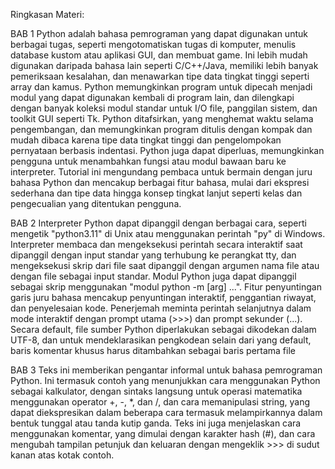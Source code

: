 Ringkasan Materi:

BAB 1 
Python adalah bahasa pemrograman yang dapat digunakan untuk berbagai tugas, seperti mengotomatiskan tugas di komputer, menulis database kustom atau aplikasi GUI, dan membuat game. Ini lebih mudah digunakan daripada bahasa lain seperti C/C++/Java, memiliki lebih banyak pemeriksaan kesalahan, dan menawarkan tipe data tingkat tinggi seperti array dan kamus. Python memungkinkan program untuk dipecah menjadi modul yang dapat digunakan kembali di program lain, dan dilengkapi dengan banyak koleksi modul standar untuk I/O file, panggilan sistem, dan toolkit GUI seperti Tk. Python ditafsirkan, yang menghemat waktu selama pengembangan, dan memungkinkan program ditulis dengan kompak dan mudah dibaca karena tipe data tingkat tinggi dan pengelompokan pernyataan berbasis indentasi. Python juga dapat diperluas, memungkinkan pengguna untuk menambahkan fungsi atau modul bawaan baru ke interpreter. Tutorial ini mengundang pembaca untuk bermain dengan juru bahasa Python dan mencakup berbagai fitur bahasa, mulai dari ekspresi sederhana dan tipe data hingga konsep tingkat lanjut seperti kelas dan pengecualian yang ditentukan pengguna.

BAB 2 
Interpreter Python dapat dipanggil dengan berbagai cara, seperti mengetik "python3.11" di Unix atau menggunakan perintah "py" di Windows. Interpreter membaca dan mengeksekusi perintah secara interaktif saat dipanggil dengan input standar yang terhubung ke perangkat tty, dan mengeksekusi skrip dari file saat dipanggil dengan argumen nama file atau dengan file sebagai input standar. Modul Python juga dapat dipanggil sebagai skrip menggunakan "modul python -m [arg] ...". Fitur penyuntingan garis juru bahasa mencakup penyuntingan interaktif, penggantian riwayat, dan penyelesaian kode. Penerjemah meminta perintah selanjutnya dalam mode interaktif dengan prompt utama (>>>) dan prompt sekunder (...). Secara default, file sumber Python diperlakukan sebagai dikodekan dalam UTF-8, dan untuk mendeklarasikan pengkodean selain dari yang default, baris komentar khusus harus ditambahkan sebagai baris pertama file

BAB 3
Teks ini memberikan pengantar informal untuk bahasa pemrograman Python. Ini termasuk contoh yang menunjukkan cara menggunakan Python sebagai kalkulator, dengan sintaks langsung untuk operasi matematika menggunakan operator +, -, *, dan /, dan cara memanipulasi string, yang dapat diekspresikan dalam beberapa cara termasuk melampirkannya dalam bentuk tunggal atau tanda kutip ganda. Teks ini juga menjelaskan cara menggunakan komentar, yang dimulai dengan karakter hash (#), dan cara mengubah tampilan petunjuk dan keluaran dengan mengeklik >>> di sudut kanan atas kotak contoh.
